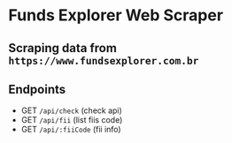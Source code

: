 # Funds Explorer Web Scraper

## Scraping data from `https://www.fundsexplorer.com.br`

## Endpoints

-   GET `/api/check` (check api)
-   GET `/api/fii` (list fiis code)
-   GET `/api/:fiiCode` (fii info)
